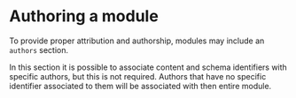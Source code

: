 # Authoring a module

To provide proper attribution and authorship, modules may include an `authors` section.

In this section it is possible to associate content and schema identifiers with
specific authors, but this is not required.
Authors that have no specific identifier associated to them will be associated with
then entire module.
